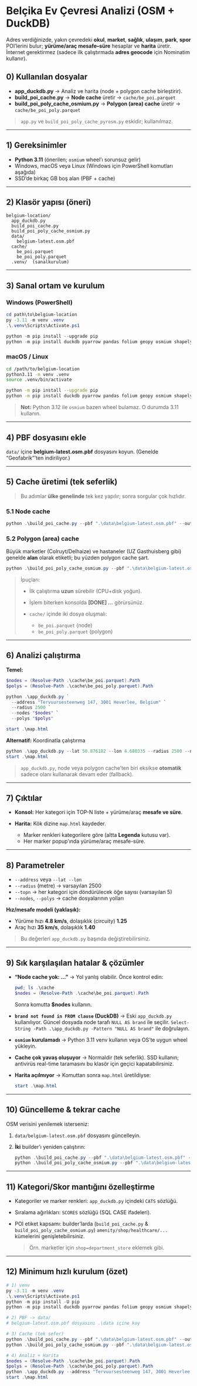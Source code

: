 

# Belçika Ev Çevresi Analizi (OSM + DuckDB)

Adres verdiğinizde, yakın çevredeki **okul**, **market**, **sağlık**, **ulaşım**, **park**, **spor** POI’lerini bulur; **yürüme/araç mesafe–süre** hesaplar ve **harita** üretir.
İnternet gerektirmez (sadece ilk çalıştırmada **adres geocode** için Nominatim kullanır).

## 0) Kullanılan dosyalar

* **app\_duckdb.py** → Analiz ve harita (node + polygon cache birleştirir).
* **build\_poi\_cache.py** → **Node cache** üretir → `cache/be_poi.parquet`
* **build\_poi\_poly\_cache\_osmium.py** → **Polygon (area) cache** üretir → `cache/be_poi_poly.parquet`

> `app.py` ve `build_poi_poly_cache_pyrosm.py` eskidir; kullanılmaz.

---

## 1) Gereksinimler

* **Python 3.11** (önerilen; `osmium` wheel’ı sorunsuz gelir)
* Windows, macOS veya Linux (Windows için PowerShell komutları aşağıda)
* SSD’de birkaç GB boş alan (PBF + cache)

---

## 2) Klasör yapısı (öneri)

```
belgium-location/
  app_duckdb.py
  build_poi_cache.py
  build_poi_poly_cache_osmium.py
  data/
    belgium-latest.osm.pbf
  cache/
    be_poi.parquet
    be_poi_poly.parquet
  .venv/  (sanalkurulum)
```

---

## 3) Sanal ortam ve kurulum

### Windows (PowerShell)

```powershell
cd path\to\belgium-location
py -3.11 -m venv .venv
.\.venv\Scripts\Activate.ps1

python -m pip install --upgrade pip
python -m pip install duckdb pyarrow pandas folium geopy osmium shapely
```

### macOS / Linux

```bash
cd /path/to/belgium-location
python3.11 -m venv .venv
source .venv/bin/activate

python -m pip install --upgrade pip
python -m pip install duckdb pyarrow pandas folium geopy osmium shapely
```

> **Not:** Python 3.12 ile `osmium` bazen wheel bulamaz. O durumda 3.11 kullanın.

---

## 4) PBF dosyasını ekle

`data/` içine **belgium-latest.osm.pbf** dosyasını koyun. (Genelde “Geofabrik”’ten indiriliyor.)

---

## 5) Cache üretimi (tek seferlik)

> Bu adımlar **ülke genelinde** tek kez yapılır; sonra sorgular çok hızlıdır.

### 5.1 Node cache

```powershell
python .\build_poi_cache.py --pbf ".\data\belgium-latest.osm.pbf" --out ".\cache\be_poi.parquet"
```

### 5.2 Polygon (area) cache

Büyük marketler (Colruyt/Delhaize) ve hastaneler (UZ Gasthuisberg gibi) genelde **alan** olarak etiketli; bu yüzden polygon cache şart.

```powershell
python .\build_poi_poly_cache_osmium.py --pbf ".\data\belgium-latest.osm.pbf" --out ".\cache\be_poi_poly.parquet"
```

> İpuçları:
>
> * İlk çalıştırma **uzun** sürebilir (CPU+disk yoğun).
> * İşlem biterken konsolda **\[DONE] …** görürsünüz.
> * `cache/` içinde iki dosya oluşmalı:
>
>   * `be_poi.parquet` (node)
>   * `be_poi_poly.parquet` (polygon)

---

## 6) Analizi çalıştırma

**Temel:**

```powershell
$nodes = (Resolve-Path .\cache\be_poi.parquet).Path
$polys = (Resolve-Path .\cache\be_poi_poly.parquet).Path

python .\app_duckdb.py `
  --address "Tervuursesteenweg 147, 3001 Heverlee, Belgium" `
  --radius 2500 `
  --nodes "$nodes" `
  --polys "$polys"

start .\map.html
```

**Alternatif:** Koordinatla çalıştırma

```powershell
python .\app_duckdb.py --lat 50.876182 --lon 4.680335 --radius 2500 --nodes "$nodes" --polys "$polys"
start .\map.html
```

> `app_duckdb.py`, node veya polygon cache’ten biri eksikse **otomatik** sadece olanı kullanarak devam eder (fallback).

---

## 7) Çıktılar

* **Konsol:** Her kategori için TOP-N liste + yürüme/araç **mesafe ve süre**.
* **Harita:** Kök dizine `map.html` kaydeder.

  * Marker renkleri kategorilere göre (altta **Legenda** kutusu var).
  * Her marker popup’ında yürüme/araç mesafe-süre.

---

## 8) Parametreler

* `--address` veya `--lat --lon`
* `--radius` (metre) → varsayılan 2500
* `--topn` → her kategori için döndürülecek öğe sayısı (varsayılan 5)
* `--nodes`, `--polys` → cache dosyalarının yolları

**Hız/mesafe modeli (yaklaşık):**

* Yürüme hızı **4.8 km/s**, dolaşıklık (circuity) **1.25**
* Araç hızı **35 km/s**, dolaşıklık **1.40**

> Bu değerleri `app_duckdb.py` başında değiştirebilirsiniz.

---

## 9) Sık karşılaşılan hatalar & çözümler

* **“Node cache yok: …”**
  → Yol yanlış olabilir. Önce kontrol edin:

  ```powershell
  pwd; ls .\cache
  $nodes = (Resolve-Path .\cache\be_poi.parquet).Path
  ```

  Sonra komutta **\$nodes** kullanın.

* **`brand not found in FROM clause` (DuckDB)**
  → Eski `app_duckdb.py` kullanılıyor. Güncel dosyada node tarafı `NULL AS brand` ile seçilir.
  `Select-String -Path .\app_duckdb.py -Pattern "NULL AS brand"` ile doğrulayın.

* **`osmium` kurulamadı**
  → Python 3.11 venv kullanın veya OS’te uygun wheel yükleyin.

* **Cache çok yavaş oluşuyor**
  → Normaldir (tek seferlik). SSD kullanın; antivirüs real-time taramasını bu klasör için geçici kapatabilirsiniz.

* **Harita açılmıyor**
  → Komuttan sonra `map.html` üretildiyse:

  ```powershell
  start .\map.html
  ```

---

## 10) Güncelleme & tekrar cache

OSM verisini yenilemek isterseniz:

1. `data/belgium-latest.osm.pbf` dosyasını güncelleyin.
2. **İki** builder’ı yeniden çalıştırın:

   ```powershell
   python .\build_poi_cache.py --pbf ".\data\belgium-latest.osm.pbf" --out ".\cache\be_poi.parquet"
   python .\build_poi_poly_cache_osmium.py --pbf ".\data\belgium-latest.osm.pbf" --out ".\cache\be_poi_poly.parquet"
   ```

---

## 11) Kategori/Skor mantığını özelleştirme

* Kategoriler ve marker renkleri: `app_duckdb.py` içindeki `CATS` sözlüğü.
* Sıralama ağırlıkları: `SCORES` sözlüğü (SQL CASE ifadeleri).
* POI etiket kapsamı: builder’larda (`build_poi_cache.py` & `build_poi_poly_cache_osmium.py`) `amenity/shop/healthcare/...` kümelerini genişletebilirsiniz.

  > Örn. marketler için `shop=department_store` eklemek gibi.

---

## 12) Minimum hızlı kurulum (özet)

```powershell
# 1) venv
py -3.11 -m venv .venv
.\.venv\Scripts\Activate.ps1
python -m pip install -U pip
python -m pip install duckdb pyarrow pandas folium geopy osmium shapely

# 2) PBF -> data/
# belgium-latest.osm.pbf dosyasını .\data içine koy

# 3) Cache (tek sefer)
python .\build_poi_cache.py --pbf ".\data\belgium-latest.osm.pbf" --out ".\cache\be_poi.parquet"
python .\build_poi_poly_cache_osmium.py --pbf ".\data\belgium-latest.osm.pbf" --out ".\cache\be_poi_poly.parquet"

# 4) Analiz + Harita
$nodes = (Resolve-Path .\cache\be_poi.parquet).Path
$polys = (Resolve-Path .\cache\be_poi_poly.parquet).Path
python .\app_duckdb.py --address "Tervuursesteenweg 147, 3001 Heverlee, Belgium" --radius 2500 --nodes "$nodes" --polys "$polys"
start .\map.html
```
